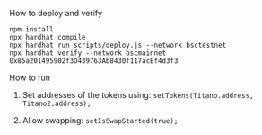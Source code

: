 
How to deploy and verify

```shell
npm install
npx hardhat compile
npx hardhat run scripts/deploy.js --network bsctestnet
npx hardhat verify --network bscmainnet 0x85a201495902f3D439763Ab8430f117acEf4d3f3
```

How to run
1. Set addresses of the tokens using:
`setTokens(Titano.address, Titano2.address);`

2. Allow swapping:
`setIsSwapStarted(true);`

